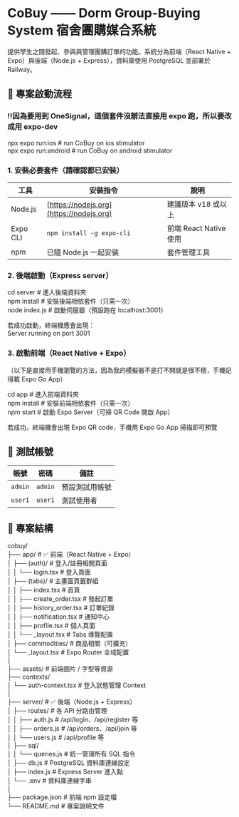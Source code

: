 # CoBuy —— Dorm Group-Buying System 宿舍團購媒合系統

提供學生之間發起、參與與管理團購訂單的功能。系統分為前端（React Native + Expo）與後端（Node.js + Express），資料庫使用 PostgreSQL 並部署於 Railway。

## 🚀 專案啟動流程

### ‼️因為要用到 OneSignal，這個套件沒辦法直接用 expo 跑，所以要改成用 expo-dev

npx expo run:ios                    # run CoBuy on ios stimulator  
npx expo run:android                # run CoBuy on android stimulator   

### 1. 安裝必要套件（請確認都已安裝）

| 工具                   | 安裝指令                                     | 說明                 |
| -------------------- | ---------------------------------------- | ------------------ |
| Node.js              | [https://nodejs.org](https://nodejs.org) | 建議版本 v18 或以上       |
| Expo CLI             | `npm install -g expo-cli`                | 前端 React Native 使用 |
| npm                  | 已隨 Node.js 一起安裝                          | 套件管理工具             |

### 2. 後端啟動（Express server）

cd server                    # 進入後端資料夾  
npm install                  # 安裝後端相依套件（只需一次）  
node index.js                # 啟動伺服器（預設跑在 localhost:3001）  

若成功啟動，終端機應會出現：  
Server running on port 3001

### 3. 啟動前端（React Native + Expo）

（以下是直接用手機瀏覽的方法，因為我的模擬器不是打不開就是很不穩，手機記得載 Expo Go App）  

cd app                      # 進入前端資料夾   
npm install                 # 安裝前端相依套件（只需一次）  
npm start                   # 啟動 Expo Server（可掃 QR Code 開啟 App）  

若成功，終端機會出現 Expo QR code，手機用 Expo Go App 掃描即可預覽  

## 🧪 測試帳號
| 帳號      | 密碼       | 備註      |
| ------- | -------- | ------- |
| `admin` | `admin`  | 預設測試用帳號 |
| `user1` | `user1` | 測試使用者   |

## 📁 專案結構

cobuy/  
├── app/                        # ✅ 前端（React Native + Expo）  
│   ├── (auth)/                 # 登入/註冊相關頁面  
│   │   └── login.tsx          # 登入頁面  
│   ├── (tabs)/                 # 主畫面頁籤群組  
│   │   ├── index.tsx          # 首頁  
│   │   ├── create_order.tsx   # 發起訂單  
│   │   ├── history_order.tsx  # 訂單紀錄  
│   │   ├── notification.tsx   # 通知中心  
│   │   ├── profile.tsx        # 個人頁面  
│   │   └── _layout.tsx        # Tabs 導覽配置  
│   ├── commodities/           # 商品相關（可擴充）  
│   └── _layout.tsx            # Expo Router 全域配置  
│  
├── assets/                    # 前端圖片 / 字型等資源  
├── contexts/                   
│   └── auth-context.tsx       # 登入狀態管理 Context  
│  
├── server/                    # ✅ 後端（Node.js + Express）  
│   ├── routes/                # 各 API 分路由管理    
│   │   ├── auth.js            # /api/login、/api/register 等  
│   │   ├── orders.js          # /api/orders、/api/join 等  
│   │   └── users.js           # /api/profile 等  
│   ├── sql/                    
│   │   └── queries.js         # 統一管理所有 SQL 指令  
│   ├── db.js                  # PostgreSQL 資料庫連線設定  
│   ├── index.js               # Express Server 進入點  
│   └── .env                   # 資料庫連線字串  
│  
├── package.json               # 前端 npm 設定檔  
└── README.md                  # 專案說明文件  
